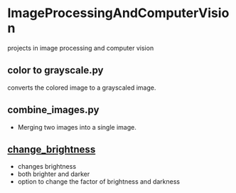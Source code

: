 # ImageProcessingAndComputerVision
projects in image processing and computer vision


## color to grayscale.py 
converts the colored image to a grayscaled image. 

## combine_images.py
- Merging two images into a single image. 
## [change_brightness](changes_brightness.py)
- changes brightness 
- both brighter and darker 
- option to change the factor of brightness and darkness 
